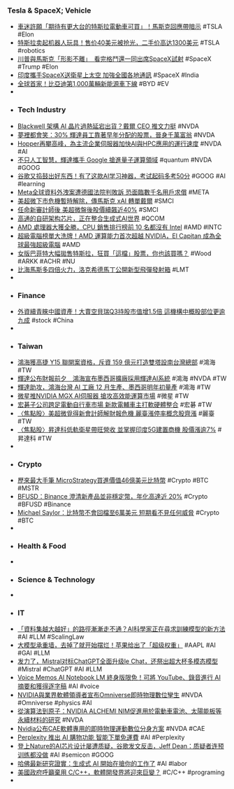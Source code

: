 ### Tesla & SpaceX; Vehicle
- [車迷許願「期待有更大台的特斯拉電動車可買」！馬斯克回應帶暗示](https://auto.ltn.com.tw/news/27059/3) #TSLA #Elon
- [特斯拉卖起机器人玩具！售价40美元被抢光，二手价高达1300美元](https://www.jiqizhixin.com/articles/2024-11-19-8) #TSLA #robotics
- [川普與馬斯克「形影不離」　看完格鬥還一同出席SpaceX試射](https://news.tvbs.com.tw/world/2691087) #SpaceX #Trump #Elon
- [印度攜手SpaceX送衛星上太空 加強全國各地通訊](https://www.cna.com.tw/news/ait/202411190095.aspx) #SpaceX #India
- [全球首家！比亞迪第1,000萬輛新能源車下線](https://news.cnyes.com/news/id/5782926) #BYD #EV
-
- ### Tech Industry
- [Blackwell 架構 AI 晶片過熱延宕出貨？戴爾 CEO 推文力挺](https://technews.tw/2024/11/19/blackwell-architecture-ai-chips-are-in-normal-supply/) #NVDA
- [夢裡都會笑：30% 輝達員工靠著早年分配的股票，晉身千萬富翁](https://abmedia.io/nvidia-employees-become-millionaire) #NVDA
- [Hopper再攀高峰，為主流企業伺服器加快AI與HPC應用的運行速度](https://www.ioiotimes.com/?p=89665) #NVDA #AI
- [不只人工智慧，輝達攜手 Google 搶進量子運算領域](https://technews.tw/2024/11/19/nvidia-joins-hands-with-google-to-enter-the-field-of-quantum-computing/) #quantum #NVDA #GOOG
- [谷歌又捣鼓出好东西！有了这款AI学习神器，考试起码多考50分](https://www.jiqizhixin.com/articles/2024-11-18-11) #GOOG #AI #learning
- [Meta全球資料外洩案遭德國法院判敗訴 恐面臨數千名用戶求償](https://news.cnyes.com/news/id/5782937) #META
- [美超微下市危機暫時解除，傳馬斯克 xAI 轉單戴爾](https://technews.tw/2024/11/19/xai-6-billion-ai-server-order-from-supermicro-to-dell/) #SMCI
- [任命新審計師後 美超微盤後股價續飆近40%](https://news.cnyes.com/news/id/5783189) #SMCI
- [高通的自研架构芯片，正在整合生成式AI世界](https://www.jiqizhixin.com/articles/2024-11-19-6) #QCOM
- [AMD 處理器大獲全勝，CPU 銷售排行榜前 10 名都沒有 Intel](https://www.kocpc.com.tw/archives/575213) #AMD #INTC
- [超級電腦榜單大洗牌！AMD 運算能力首次超越 NVIDIA，El Capitan 成為全球最強超級電腦](https://www.techbang.com/posts/119671-amd-nvidiael-capitan) #AMD
- [女版巴菲特大幅拋售特斯拉，狂買「這檔」股票，你也該買嗎？](https://magnifier.cmoney.tw/巴菲特-13/) #Wood #ARKK #ACHR #NU
- [比海馬斯多四倍火力，洛克希德馬丁公開新型飛彈發射箱](https://technews.tw/2024/11/18/lockheed-martin-unveiled-new-mlrs-launcher-system/) #LMT
-
- ### Finance
- [外資續青睞中國資產！大賣空貝瑞Q3持股市值增1.5倍 這機構中概股部位更逾九成](https://news.cnyes.com/news/id/5781809) #stock #China
-
- ### Taiwan
- [鴻海獲高捷 Y15 聯開案資格，斥資 159 億元打造雙塔設南台灣總部](https://finance.technews.tw/2024/11/19/foxcomm-obtained-the-qualification-to-jointly-develop-kaohsiung-mrt-y15-project/) #鴻海 #TW
- [輝達公布財報前夕　鴻海宣布墨西哥擴廠採用輝達AI系統](https://today.line.me/tw/v2/article/9mWOpWe) #鴻海 #NVDA #TW
- [輝達助攻，鴻海台灣 AI 工廠 12 月生產、墨西哥明年初量產](https://technews.tw/2024/11/19/foxconn-expands-blackwell-testing-and-production-with-new-factories-in-u-s-mexico-and-taiwan/) #鴻海 #TW
- [微星推NVIDIA MGX AI伺服器 搶攻高效能運算市場](https://news.cnyes.com/news/id/5783513) #微星 #TW
- [宏碁子公司跨足電動自行車市場 新款電輔車主打軟硬體整合](https://news.cnyes.com/news/id/5782719) #宏碁 #TW
- [〈焦點股〉美超微覓得新會計師解財報危機 麗臺漲停率概念股齊漲](https://news.cnyes.com/news/id/5783342) #麗臺 #TW
- [〈焦點股〉昇達科低軌衛星帶旺營收 並掌握印度5G建置商機 股價漲逾7%](https://news.cnyes.com/news/id/5783412) #昇達科 #TW
-
- ### Crypto
- [歷來最大手筆 MicroStrategy買進價值46億美元比特幣](https://news.cnyes.com/news/id/5782920) #Crypto #BTC #MSTR
- [BFUSD：Binance 澄清新產品並非穩定幣，年化高達近 20%](https://abmedia.io/binance-bfusd-is-not-stable-coin) #Crypto #BFUSD #Binance
- [Michael Saylor：比特幣不會回檔至6萬美元 短期看不見任何威脅](https://news.cnyes.com/news/id/5781794) #Crypto #BTC
-
- ### Health & Food
-
- ### Science & Technology
-
- ### IT
- [「資料集越大越好」的路徑漸漸走不通？AI科學家正在尋求訓練模型的新方法](https://www.techbang.com/posts/119544-is-the-bigger-the-better-path-not-working-openai-is-looking) #AI #LLM #ScalingLaw
- [大模型承重墙，去掉了就开始摆烂！苹果给出了「超级权重」](https://www.jiqizhixin.com/articles/2024-11-19-4) #AAPL #AI #GAI #LLM
- [发力了，Mistral对标ChatGPT全面升级le Chat，还祭出超大杯多模态模型](https://www.jiqizhixin.com/articles/2024-11-19-5) #Mistral #ChatGPT #AI #LLM
- [Voice Memos AI Notebook LM 終身版限免！可將 YouTube、錄音進行 AI 摘要和獲得逐字稿](https://www.kocpc.com.tw/archives/575168) #AI #voice
- [NVIDIA與業界軟體領導者宣布Omniverse即時物理數位孿生](https://www.ioiotimes.com/?p=89669) #NVDA #Omniverse #physics #AI
- [從演算法到原子：NVIDIA ALCHEMI NIM促進用於電動車電池、太陽能板等永續材料的研究](https://www.ioiotimes.com/?p=89747) #NVDA
- [Nvidia公布CAE軟體專用的即時物理運動數位分身方案](https://www.ithome.com.tw/news/166076) #NVDA #CAE
- [Perplexity 推出 AI 購物功能 智能下單免運費](https://www.newmobilelife.com/2024/11/19/perplexity-ai-shopping/) #AI #Perplexity
- [登上Nature的AI芯片设计屡遭质疑，谷歌发文反击，Jeff Dean：质疑者连预训练都没做](https://www.jiqizhixin.com/articles/2024-11-19-7) #AI #semicon #GOOG
- [哈佛最新研究證實：生成式 AI 開始在搶你的工作了](https://www.inside.com.tw/article/36816-harvard-study-confirms-generative-ai-now-taking-over-jobs) #AI #labor
- [美國政府呼籲棄用 C/C++，軟體開發界將迎來巨變？](https://www.techbang.com/posts/119558-the-us-governments-call-for-the-deprecation-of-c-c-will-usher) #C/C++ #programing
-